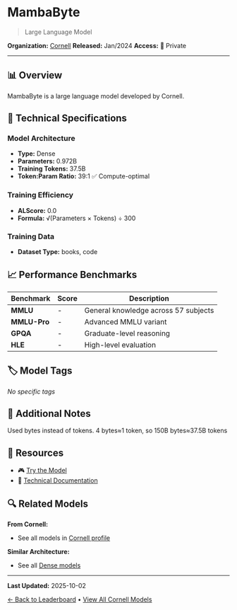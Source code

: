 # MambaByte

> Large Language Model

**Organization:** [Cornell](../../labs/cornell.md)
**Released:** Jan/2024
**Access:** 🔴 Private

---

## 📊 Overview

MambaByte is a large language model developed by Cornell.

## 🔧 Technical Specifications

### Model Architecture
- **Type:** Dense
- **Parameters:** 0.972B
- **Training Tokens:** 37.5B
- **Token:Param Ratio:** 39:1 ✅ Compute-optimal

### Training Efficiency
- **ALScore:** 0.0
- **Formula:** √(Parameters × Tokens) ÷ 300

### Training Data
- **Dataset Type:** books, code

## 📈 Performance Benchmarks

| Benchmark | Score | Description |
|-----------|-------|-------------|
| **MMLU** | - | General knowledge across 57 subjects |
| **MMLU-Pro** | - | Advanced MMLU variant |
| **GPQA** | - | Graduate-level reasoning |
| **HLE** | - | High-level evaluation |

## 🏷️ Model Tags

_No specific tags_

## 📝 Additional Notes

Used bytes instead of tokens. 4 bytes≈1 token, so 150B bytes≈37.5B tokens

## 🔗 Resources

- 🎮 [Try the Model](https://github.com/kyegomez/MambaByte)
- 📄 [Technical Documentation](https://arxiv.org/abs/2401.13660)

## 🔍 Related Models

**From Cornell:**
- See all models in [Cornell profile](../../labs/cornell.md)

**Similar Architecture:**
- See all [Dense models](../../architectures/dense.md)

---

**Last Updated:** 2025-10-02

[← Back to Leaderboard](../../README.md) • [View All Cornell Models](../../labs/cornell.md)

